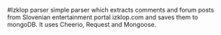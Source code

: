 #Izklop parser
simple parser which extracts comments and forum posts from Slovenian entertainment portal izklop.com
and saves them to mongoDB. It uses Cheerio, Request and Mongoose.